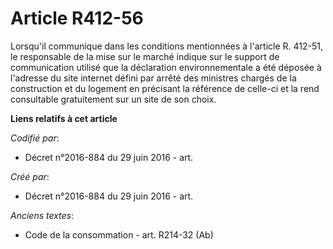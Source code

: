 # Article R412-56

Lorsqu'il communique dans les conditions mentionnées à l'article R. 412-51, le responsable de la mise sur le marché indique
sur le support de communication utilisé que la déclaration environnementale a été déposée à l'adresse du site internet défini
par arrêté des ministres chargés de la construction et du logement en précisant la référence de celle-ci et la rend
consultable gratuitement sur un site de son choix.

**Liens relatifs à cet article**

_Codifié par_:

  - Décret n°2016-884 du 29 juin 2016 - art.

_Créé par_:

  - Décret n°2016-884 du 29 juin 2016 - art.

_Anciens textes_:

  - Code de la consommation - art. R214-32 (Ab)
